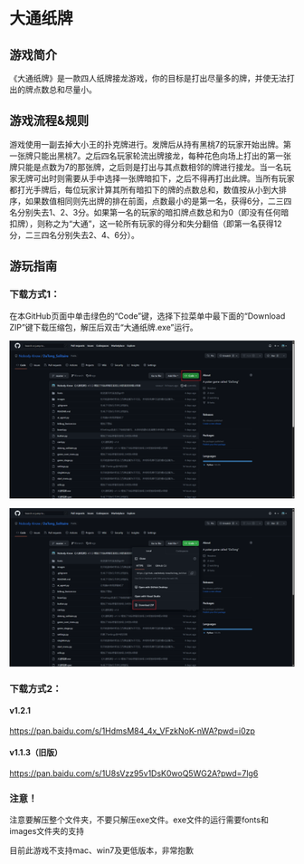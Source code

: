 # 大通纸牌

## 游戏简介

《大通纸牌》是一款四人纸牌接龙游戏，你的目标是打出尽量多的牌，并使无法打出的牌点数总和尽量小。



## 游戏流程&规则

游戏使用一副去掉大小王的扑克牌进行。发牌后从持有黑桃7的玩家开始出牌。第一张牌只能出黑桃7。之后四名玩家轮流出牌接龙，每种花色向场上打出的第一张牌只能是点数为7的那张牌，之后则是打出与其点数相邻的牌进行接龙。当一名玩家无牌可出时则需要从手中选择一张牌暗扣下，之后不得再打出此牌。当所有玩家都打光手牌后，每位玩家计算其所有暗扣下的牌的点数总和，数值按从小到大排序，如果数值相同则先出牌的排在前面，点数最小的是第一名，获得6分，二三四名分别失去1、2、3分。如果第一名的玩家的暗扣牌点数总和为0（即没有任何暗扣牌），则称之为“大通”，这一轮所有玩家的得分和失分翻倍（即第一名获得12分，二三四名分别失去2、4、6分）。



## 游玩指南

### 下载方式1：

在本GitHub页面中单击绿色的“Code”键，选择下拉菜单中最下面的“Download ZIP”键下载压缩包，解压后双击“大通纸牌.exe”运行。

![游玩指南-截图1](https://github.com/Nobody-Know/DaTong_Solitaire/blob/master/images/readme/%E6%B8%B8%E7%8E%A9%E6%8C%87%E5%8D%97-%E6%88%AA%E5%9B%BE1.png)

![游玩指南-截图2](https://github.com/Nobody-Know/DaTong_Solitaire/blob/master/images/readme/%E6%B8%B8%E7%8E%A9%E6%8C%87%E5%8D%97-%E6%88%AA%E5%9B%BE2.png)



### 下载方式2：

#### v1.2.1

https://pan.baidu.com/s/1HdmsM84_4x_VFzkNoK-nWA?pwd=i0zp

#### v1.1.3（旧版）

https://pan.baidu.com/s/1U8sVzz95v1DsK0woQ5WG2A?pwd=7lg6



### 注意！

注意要解压整个文件夹，不要只解压exe文件。exe文件的运行需要fonts和images文件夹的支持

目前此游戏不支持mac、win7及更低版本，非常抱歉
